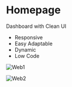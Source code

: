 # Homepage
 Dashboard with Clean UI
 - Responsive
 - Easy Adaptable
 - Dynamic
 - Low Code 
 
![Web1](https://user-images.githubusercontent.com/65025208/139520478-b2e15d50-8ed1-4e97-adf4-e5d02744bf24.png)

![Web2](https://user-images.githubusercontent.com/65025208/139520484-d04478e6-bab9-4993-ba36-7fc1aacce76f.png)
